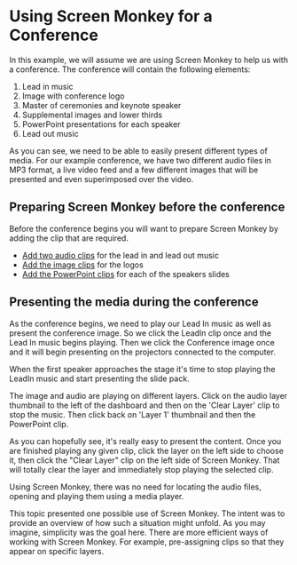# Using Screen Monkey for a Conference

In this example, we will assume we are using Screen Monkey to help us with a conference. The conference will contain the following elements:

1.  Lead in music
2.  Image with conference logo  
3.  Master of ceremonies and keynote speaker  
4.  Supplemental images and lower thirds  
5.  PowerPoint presentations for each speaker
6.  Lead out music  

As you can see, we need to be able to easily present different types of media. For our example conference, we have two different audio files in MP3 format, a live video feed and a few different images that will be presented and even superimposed over the video.

## Preparing Screen Monkey before the conference
Before the conference begins you will want to prepare Screen Monkey by adding the clip that are required.

- [Add two audio clips](../reference/clipTypes/AudioClip.md) for the lead in and lead out music
- [Add the image clips](../reference/clipTypes/ImageClip.md) for the logos
- [Add the PowerPoint clips](../reference/clipTypes/PowerPointClip.md) for each of the speakers slides

## Presenting the media during the conference
As the conference begins, we need to play our Lead In music as well as present the conference image. So we click the LeadIn clip once and the Lead In music begins playing. Then we click the Conference image once and it will begin presenting on the projectors connected to the computer.

When the first speaker approaches the stage it's time to stop playing the LeadIn music and start presenting the slide pack. 

The image and audio are playing on different layers. Click on the audio layer thumbnail to the left of the dashboard and then on the 'Clear Layer' clip to stop the music. Then click back on 'Layer 1' thumbnail and then the PowerPoint clip.

As you can hopefully see, it's really easy to present the content. Once you are finished playing any given clip, click the layer on the left side to choose it, then click the "Clear Layer" clip on the left side of Screen Monkey. That will totally clear the layer and immediately stop playing the selected clip.

Using Screen Monkey, there was no need for locating the audio files, opening and playing them using a media player. 

This topic presented one possible use of Screen Monkey. The intent was to provide an overview of how such a situation might unfold. As you may imagine, simplicity was the goal here. There are more efficient ways of working with Screen Monkey. For example, pre-assigning clips so that they appear on specific layers.